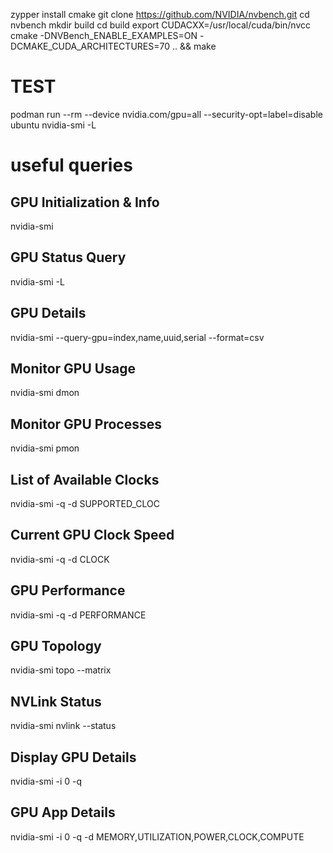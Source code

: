 zypper install cmake
git clone https://github.com/NVIDIA/nvbench.git
cd nvbench
mkdir build
cd build
export CUDACXX=/usr/local/cuda/bin/nvcc
cmake -DNVBench_ENABLE_EXAMPLES=ON -DCMAKE_CUDA_ARCHITECTURES=70 .. && make



# TEST
podman run --rm --device nvidia.com/gpu=all --security-opt=label=disable ubuntu nvidia-smi -L




# useful queries

## GPU Initialization & Info
nvidia-smi

## GPU Status Query
nvidia-smi -L

## GPU Details
nvidia-smi --query-gpu=index,name,uuid,serial --format=csv

## Monitor GPU Usage
nvidia-smi dmon

## Monitor GPU Processes
nvidia-smi pmon

## List of Available Clocks
nvidia-smi -q -d SUPPORTED_CLOC

## Current GPU Clock Speed
nvidia-smi -q -d CLOCK

## GPU Performance
nvidia-smi -q -d PERFORMANCE

## GPU Topology
nvidia-smi topo --matrix

## NVLink Status
nvidia-smi nvlink --status

## Display GPU Details
nvidia-smi -i 0 -q

## GPU App Details
nvidia-smi -i 0 -q -d MEMORY,UTILIZATION,POWER,CLOCK,COMPUTE
